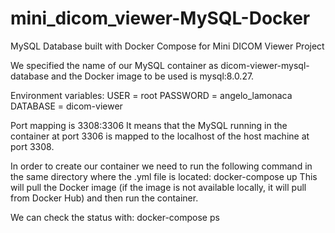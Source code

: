 # mini_dicom_viewer-MySQL-Docker
MySQL Database built with Docker Compose for Mini DICOM Viewer Project

We specified the name of our MySQL container as dicom-viewer-mysql-database and the Docker image to be used is mysql:8.0.27. 

Environment variables:
USER = root
PASSWORD = angelo_lamonaca
DATABASE = dicom-viewer

Port mapping is 3308:3306
It means that the MySQL running in the container at port 3306 is mapped to the localhost of the host machine at port 3308.

In order to create our container we need to run the following command in the same directory where the .yml file is located:
docker-compose up
This will pull the Docker image (if the image is not available locally, it will pull from Docker Hub) and then run the container.

We can check the status with:
docker-compose ps